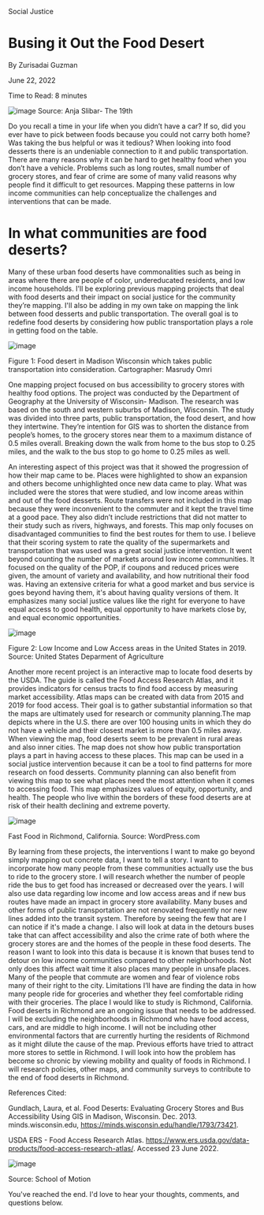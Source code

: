 Social Justice
# Busing it Out the Food Desert

By Zurisadai Guzman

June 22, 2022

Time to Read: 8 minutes



![image](https://user-images.githubusercontent.com/108047450/175227632-f55e09c8-352f-4a3e-998a-e4cc93f356a8.gif)
Source: Anja Slibar- The 19th

  Do you recall a time in your life when you didn’t have a car? If so, did you ever have to pick between foods because you could not carry both home? Was taking the bus helpful or was it tedious? When looking into food desserts there is an undeniable connection to it and public transportation. There are many reasons why it can be hard to get healthy food when you don’t have a vehicle. Problems such as long routes, small number of grocery stores, and fear of crime are some of many valid reasons why people find it difficult to get resources. Mapping these patterns in low income communities can help conceptualize the challenges and interventions that can be made.  




# In what communities are food deserts? 

  Many of these urban food deserts have commonalities such as being in areas where there are people of color, undereducated residents, and low income households. I'll be exploring previous mapping projects that deal with food deserts and their impact on social justice for the community they’re mapping. I'll also be adding in my own take on mapping the link between food desserts and public transportation. The overall goal is to redefine food deserts by considering how public transportation plays a role in getting food on the table. 


 
![image](https://user-images.githubusercontent.com/108047450/175221955-2506de54-93de-42f7-b78e-1456dffbc23c.jpeg)

Figure 1: Food desert in Madison Wisconsin which takes public transportation into consideration. Cartographer: Masrudy Omri


   One mapping project focused on bus accessibility to grocery stores with healthy food options. The project was conducted by the Department of Geography at the University of Wisconsin- Madison. The research was based on the south and western suburbs of Madison, Wisconsin. The study was divided into three parts, public transportation, the food desert, and how they intertwine. They’re intention for GIS was to shorten the distance from people’s homes, to the grocery stores near them to a maximum distance of 0.5 miles overall. Breaking down the walk from home to the bus stop to 0.25 miles, and the walk to the bus stop to go home to 0.25 miles as well.
   
   An interesting aspect of this project was that it showed the progression of how their map came to be. Places were highlighted to show an expansion and others become unhighlighted once new data came to play. What was included were the stores that were studied, and low income areas within and out of the food desserts. Route transfers were not included in this map because they were inconvenient to the commuter and it kept the travel time at a good pace. They also didn’t include restrictions that did not matter to their study such as rivers, highways, and forests. This map only focuses on disadvantaged communities to find the best routes for them to use. I believe that their scoring system to rate the quality of the supermarkets and transportation that was used was a great social justice intervention. It went beyond counting the number of markets around low income communities. It focused on the quality of the POP, if coupons and reduced prices were given, the amount of variety and availability, and how nutritional their food was. Having an extensive criteria for what a good market and bus service is goes beyond having them, it's about having quality versions of them. It emphasizes many social justice values like the right for everyone to have equal access to good health, equal opportunity to have markets close by, and equal economic opportunities. 



![image](https://user-images.githubusercontent.com/108047450/175228411-2d419887-f70e-4f8c-986f-0788c13750ef.jpeg)

Figure 2: Low Income and Low Access areas in the United States in 2019. Source: United States Deparment of Agriculture 


  Another more recent project is an interactive map to locate food deserts by the USDA. The guide is called the Food Access Research Atlas, and it provides indicators for census tracts to find food access by measuring market accessibility. Atlas maps can be created with data from 2015 and 2019 for food access. Their goal is to gather substantial information so that the maps are ultimately used for research or community planning.The map depicts where in the U.S. there are over 100 housing units in which they do not have a vehicle and their closest market is more than 0.5 miles away. When viewing the map, food deserts seem to be prevalent in rural areas and also inner cities.
  The map does not show how public transportation plays a part in having access to these places. This map can be used in a social justice intervention because it can be a tool to find patterns for more research on food desserts. Community planning can also benefit from viewing this map to see what places need the most attention when it comes to accessing food. This map emphasizes values of equity, opportunity, and health. The people who live within the borders of these food deserts are at risk of their health declining and extreme poverty. 
  


![image](https://user-images.githubusercontent.com/108047450/175223584-a3760625-9464-486b-8b2a-3ff6832420a3.jpeg)

Fast Food in Richmond, California. Source: WordPress.com 


  By learning from these projects, the interventions I want to make go beyond simply mapping out concrete data, I want to tell a story. I want to incorporate how many people from these communities actually use the bus to ride to the grocery store. I will research whether the number of people ride the bus to get food has increased or decreased over the years. I will also use data regarding low income and low access areas and if new bus routes have made an impact in grocery store availability. Many buses and other forms of public transportation are not renovated frequently nor new lines added into the transit system. Therefore by seeing the few that are I can notice if it's made a change. I also will look at data in the detours buses take that can affect accessibility and also the crime rate of both where the grocery stores are and the homes of the people in these food deserts. The reason I want to look into this data is because it is known that buses tend to detour on low income communities compared to other neighborhoods. Not only does this affect wait time it also places many people in unsafe places. Many of the people that commute are women and fear of violence robs many of their right to the city. Limitations I’ll have are finding the data in how many people ride for groceries and whether they feel comfortable riding with their groceries. The place I would like to study is Richmond, California. Food deserts in Richmond are an ongoing issue that needs to be addressed. I will be excluding the neighborhoods in Richmond who have food access, cars, and are middle to high income. I will not be including other environmental factors that are currently hurting the residents of Richmond as it might dilute the cause of the map. Previous efforts have tried to attract more stores to settle in Richmond. I will look into how the problem has become so chronic by viewing mobility and quality of foods in Richmond. I will research policies, other maps, and community surveys to contribute to the end of food deserts in Richmond. 










References Cited: 

Gundlach, Laura, et al. Food Deserts: Evaluating Grocery Stores and Bus Accessibility Using GIS in Madison, Wisconsin. Dec. 2013. minds.wisconsin.edu, https://minds.wisconsin.edu/handle/1793/73421.


USDA ERS - Food Access Research Atlas. https://www.ers.usda.gov/data-products/food-access-research-atlas/. Accessed 23 June 2022.


![image](https://user-images.githubusercontent.com/108047450/175233085-4686d022-7b33-4d24-b952-c6a98ee88e0e.gif)

Source: School of Motion 

     


You've reached the end. I'd love to hear your thoughts, comments, and questions below. 





